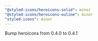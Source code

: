 ```yaml
---
"@styled-icons/heroicons-solid": minor
"@styled-icons/heroicons-ouline": minor
"styled-icons": minor
---
```


Bump heroicons from 0.4.0 to 0.4.1
